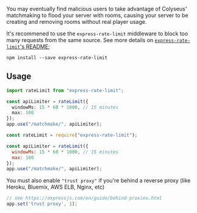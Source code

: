 You may eventually find malicious users to take advantage of Colyseus' matchmaking to flood your server with rooms, causing your server to be creating and removing rooms without real player usage.

It's recommened to use the `express-rate-limit` middleware to block too many requests from the same source. See more details on [`express-rate-limit`'s README](https://github.com/nfriedly/express-rate-limit);

```
npm install --save express-rate-limit
```

## Usage

```typescript fct_label="TypeScript"
import rateLimit from "express-rate-limit";

const apiLimiter = rateLimit({
  windowMs: 15 * 60 * 1000, // 15 minutes
  max: 100
});
app.use("/matchmake/", apiLimiter);
```

```javascript fct_label="JavaScript"
const rateLimit = require("express-rate-limit");

const apiLimiter = rateLimit({
  windowMs: 15 * 60 * 1000, // 15 minutes
  max: 100
});
app.use("/matchmake/", apiLimiter);
```


You must also enable `"trust proxy"` if you're behind a reverse proxy (like Heroku, Bluemix, AWS ELB, Nginx, etc)

```javascript
// see https://expressjs.com/en/guide/behind-proxies.html
app.set('trust proxy', 1);
```
